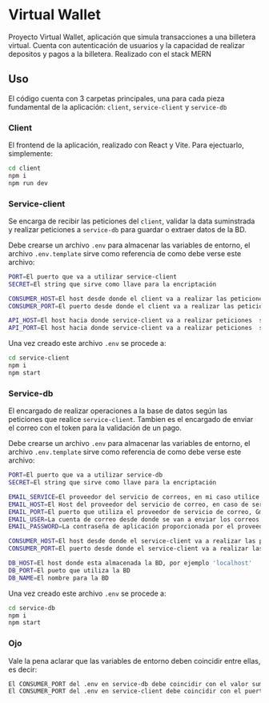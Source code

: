 # Virtual Wallet

Proyecto Virtual Wallet, aplicación que simula transacciones a una billetera virtual. Cuenta con autenticación de usuarios y la capacidad de realizar depositos y pagos a la billetera.
Realizado con el stack MERN

## Uso

El código cuenta con 3 carpetas principales, una para cada pieza fundamental de la aplicación: `client`, `service-client` y `service-db`

### Client
El frontend de la aplicación, realizado con React y Vite. Para ejectuarlo, simplemente:

```sh
cd client
npm i
npm run dev
```

### Service-client
Se encarga de recibir las peticiones del `client`, validar la data suminstrada y realizar peticiones a `service-db` para guardar o extraer datos de la BD.

Debe crearse un archivo `.env` para almacenar las variables de entorno, el archivo `.env.template` sirve como referencia de como debe verse este archivo:

```sh
PORT=El puerto que va a utilizar service-client
SECRET=El string que sirve como llave para la encriptación 

CONSUMER_HOST=El host desde donde el client va a realizar las peticiones a service-client, por ejemplo 'localhost'
CONSUMER_PORT=El puerto desde donde el client va a realizar las peticiones a service-client

API_HOST=El host hacia donde service-client va a realizar peticiones  service-db, por ejemplo 'localhost'
API_PORT=El host hacia donde service-client va a realizar peticiones  service-db
```

Una vez creado este archivo `.env` se procede a:
```sh
cd service-client
npm i
npm start
```

### Service-db
El encargado de realizar operaciones a la base de datos según las peticiones que realice `service-client`. Tambien es el encargado de enviar el correo con el token
para la validación de un pago.

Debe crearse un archivo `.env` para almacenar las variables de entorno, el archivo `.env.template` sirve como referencia de como debe verse este archivo:

```sh
PORT=El puerto que va a utilizar service-db
SECRET=El string que sirve como llave para la encriptación 

EMAIL_SERVICE=El proveedor del servicio de correos, en mi caso utilice Gmail
EMAIL_HOST=El Host del proveedor del servicio de correo, en caso de ser Gmail seria 'smtp.gmail.com'
EMAIL_PORT=El puerto que utiliza el proveedor de servicio de correo, Gmail suele utilizar el 465
EMAIL_USER=La cuenta de correo desde donde se van a enviar los correos
EMAIL_PASSWORD=La contraseña de aplicación proporcionada por el proveedor para poder realizar el envio de correo

CONSUMER_HOST=El host desde donde el service-client va a realizar las peticiones a service-db, por ejemplo 'localhost'
CONSUMER_PORT=El puerto desde donde el service-client va a realizar las peticiones a service-db

DB_HOST=El host donde esta almacenada la BD, por ejemplo 'localhost'
DB_PORT=El pueto que utiliza la BD
DB_NAME=El nombre para la BD
```

Una vez creado este archivo `.env` se procede a:
```sh
cd service-db
npm i
npm start
```

### Ojo
Vale la pena aclarar que las variables de entorno deben coincidir entre ellas, es decir: 
```sh
El CONSUMER_PORT del .env en service-db debe coincidir con el valor suministrado en PORT del .env de service-client
El CONSUMER_PORT del .env en service-client debe coincidir con el puerto donde se esta ejecutando client
```
